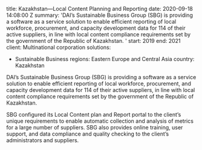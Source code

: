 
title: Kazakhstan—Local Content Planning and Reporting
date: 2020-09-18 14:08:00 Z
summary: 'DAI’s Sustainable Business Group (SBG) is providing a software as a service
  solution to enable efficient reporting of local workforce, procurement, and capacity
  development data for 114 of their active suppliers, in line with local content compliance
  requirements set by the government of the Republic of Kazakhstan. '
start: 2019
end: 2021
client: Multinational corporation
solutions:
- Sustainable Business
regions: Eastern Europe and Central Asia
country: Kazakhstan


DAI’s Sustainable Business Group (SBG) is providing a software as a service solution to enable efficient reporting of local workforce, procurement, and capacity development data for 114 of their active suppliers, in line with local content compliance requirements set by the government of the Republic of Kazakhstan.

SBG configured its Local Content plan and Report portal to the client’s unique requirements to enable automatic collection and analysis of metrics for a large number of suppliers. SBG also provides online training, user support, and data compliance and quality checking to the client’s administrators and suppliers.
